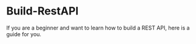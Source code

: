 # Build-RestAPI
If you are a beginner and want to learn how to build a REST API, here is a guide for you.
